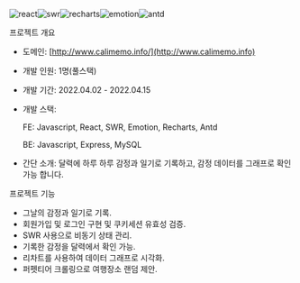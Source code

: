 ![react](https://img.shields.io/badge/React-61dafb?style=flat&logo=react&logoColor=ffffff)![swr](https://img.shields.io/badge/SWR-363636?style=flat&logo=SWR&logoColor=ffffff)![recharts](https://img.shields.io/badge/Recharts-22b5bf?style=flat&logo=recharts&logoColor=ffffff)![emotion](https://img.shields.io/badge/Emotion-C43BAD?style=flat&logo=emotion&logoColor=ffffff)![antd](https://img.shields.io/badge/Antd-0f7eff?style=flat&logo=antd&logoColor=f74557)

프로젝트 개요

- 도메인: [http://www.calimemo.info/](http://www.calimemo.info)
- 개발 인원: 1명(풀스택)
- 개발 기간: 2022.04.02 - 2022.04.15
- 개발 스택:
    
    FE: Javascript, React, SWR, Emotion, Recharts, Antd
    
    BE: Javascript, Express, MySQL
    
- 간단 소개: 달력에 하루 하루 감정과 일기로 기록하고, 감정 데이터를 그래프로 확인 가능 합니다.

프로젝트 기능

- 그날의 감정과 일기로 기록.
- 회원가입 및 로그인 구현 및 쿠키세션 유효성 검증.
- SWR 사용으로 비동기 상태 관리.
- 기록한 감정을 달력에서 확인 가능.
- 리차트를 사용하여 데이터 그래프로 시각화.
- 퍼펫티어 크롤링으로 여행장소 랜덤 제안.
